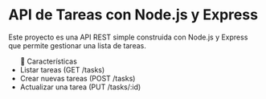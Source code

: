 <h1>API de Tareas con Node.js y Express</h1>
Este proyecto es una API REST simple construida con Node.js y Express que permite gestionar una lista de tareas.


<ul>🚀 Características
<li>Listar tareas (GET /tasks)
<li>Crear nuevas tareas (POST /tasks)
<li>Actualizar una tarea (PUT /tasks/:id)
</ul>
